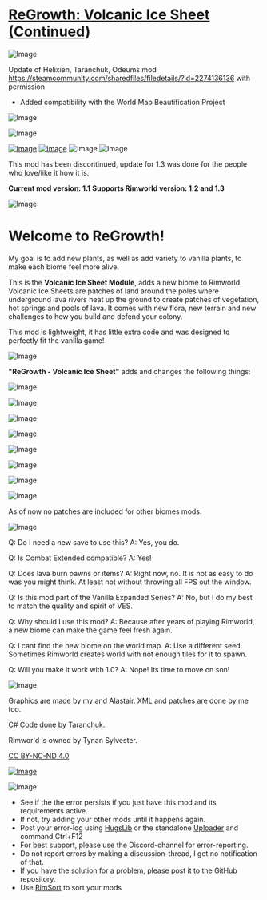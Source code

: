 # [ReGrowth: Volcanic Ice Sheet (Continued)]()

![Image](https://i.imgur.com/buuPQel.png)

Update of Helixien, Taranchuk, Odeums mod https://steamcommunity.com/sharedfiles/filedetails/?id=2274136136
with permission

- Added compatibility with the World Map Beautification Project

![Image](https://i.imgur.com/pufA0kM.png)
	
![Image](https://i.imgur.com/Z4GOv8H.png)

[![Image](https://i.imgur.com/cD0q8Pz.png)](https://discord.gg/had3h9W5yM)
[![Image](https://i.imgur.com/1lBhSYk.png)](https://ko-fi.com/helixien)
![Image](https://i.imgur.com/p7Fv1Z6.gif)
![Image](https://i.imgur.com/I0jOjtz.png)

This mod has been discontinued, update for 1.3 was done for the people who love/like it how it is.

**Current mod version: 1.1**
**Supports Rimworld version: 1.2 and 1.3**

![Image](https://i.imgur.com/ALiAM4y.png)

# Welcome to ReGrowth!


My goal is to add new plants, as well as add variety to vanilla plants, to make each biome feel more alive.

This is the **Volcanic Ice Sheet Module**, adds a new biome to Rimworld. Volcanic Ice Sheets are patches of land around the poles where underground lava rivers heat up the ground to create patches of vegetation, hot springs and pools of lava. It comes with new flora, new terrain and new challenges to how you build and defend your colony.

This mod is lightweight, it has little extra code and was designed to perfectly fit the vanilla game!

![Image](https://i.imgur.com/RsAbFra.png)

**"ReGrowth - Volcanic Ice Sheet"** adds and changes the following things:

![Image](https://i.imgur.com/OztapFk.png)

![Image](https://i.imgur.com/0Y5FH0E.png)

![Image](https://i.imgur.com/4Bu18gQ.png)

![Image](https://i.imgur.com/8K8d6i3.png)

![Image](https://i.imgur.com/cjWmVgE.png)

![Image](https://i.imgur.com/l0q5L3g.png)

![Image](https://i.imgur.com/K1hKfcu.png)

![Image](https://i.imgur.com/oUXGcin.png)

As of now no patches are included for other biomes mods.

![Image](https://i.imgur.com/yOyu21y.png)

Q: Do I need a new save to use this?
A: Yes, you do.

Q: Is Combat Extended compatible?
A: Yes!

Q: Does lava burn pawns or items?
A: Right now, no. It is not as easy to do was you might think. At least not without throwing all FPS out the window.

Q: Is this mod part of the Vanilla Expanded Series?
A: No, but I do my best to match the quality and spirit of VES.

Q: Why should I use this mod? 
A: Because after years of playing Rimworld, a new biome can make the game feel fresh again.

Q: I cant find the new biome on the world map.
A: Use a different seed. Sometimes Rimworld creates world with not enough tiles for it to spawn.

Q: Will you make it work with 1.0?
A: Nope! Its time to move on son!

![Image](https://i.imgur.com/4F9vr5i.png)

Graphics are made by my and Alastair.
XML and patches are done by me too.

C# Code done by Taranchuk.

Rimworld is owned by Tynan Sylvester.  

[ CC BY-NC-ND 4.0](https://creativecommons.org/licenses/by-nc-nd/4.0/)

[![Image](https://i.imgur.com/gh6C5m2.png)](https://discord.gg/7B7xqHh)

![Image](https://i.imgur.com/PwoNOj4.png)



-  See if the the error persists if you just have this mod and its requirements active.
-  If not, try adding your other mods until it happens again.
-  Post your error-log using [HugsLib](https://steamcommunity.com/workshop/filedetails/?id=818773962) or the standalone [Uploader](https://steamcommunity.com/sharedfiles/filedetails/?id=2873415404) and command Ctrl+F12
-  For best support, please use the Discord-channel for error-reporting.
-  Do not report errors by making a discussion-thread, I get no notification of that.
-  If you have the solution for a problem, please post it to the GitHub repository.
-  Use [RimSort](https://github.com/RimSort/RimSort/releases/latest) to sort your mods


